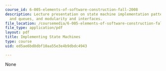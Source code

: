 ```yaml
---
course_id: 6-005-elements-of-software-construction-fall-2008
description: Lecture presentation on state machine implementation patterns, concurrency
  and queues, and modularity and interfaces.
file_location: /coursemedia/6-005-elements-of-software-construction-fall-2008/ed5ae6bd8dbf10aa55e3e4b9dbdc4943_MIT6_005f08_lec05.pdf
file_type: application/pdf
layout: pdf
title: Implementing State Machines
type: course
uid: ed5ae6bd8dbf10aa55e3e4b9dbdc4943

---
```

None